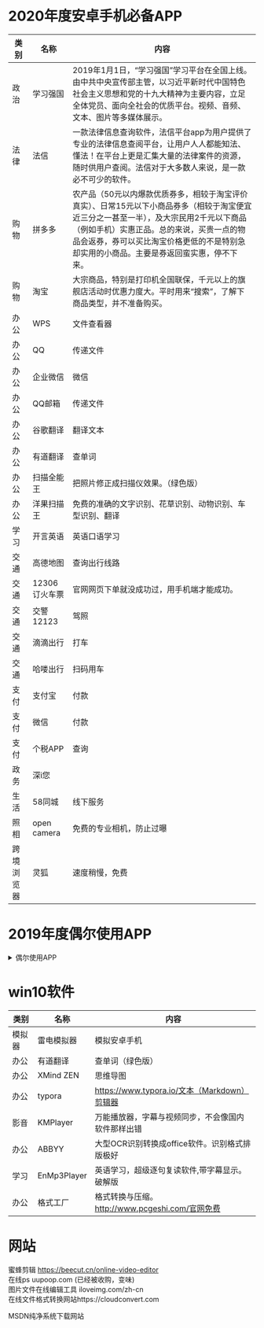 # 2020年度安卓手机必备APP

类别|名称|内容
---|---|---
政治|学习强国|2019年1月1日，“学习强国”学习平台在全国上线。由中共中央宣传部主管，以习近平新时代中国特色社会主义思想和党的十九大精神为主要内容，立足全体党员、面向全社会的优质平台。视频、音频、文本、图片等多媒体展示。
法律|法信|一款法律信息查询软件，法信平台app为用户提供了专业的法律信息查阅平台，让用户人人都能知法、懂法！在平台上更是汇集大量的法律案件的资源，随时供用户查阅。法信对于大多数人来说，是一款必不可少的软件。
购物|拼多多|农产品（50元以内爆款优质券多，相较于淘宝评价真实）、日常15元以下小商品券多（相较于淘宝便宜近三分之一甚至一半），及大宗民用2千元以下商品（例如手机）实惠正品。总的来说，买贵一点的物品会返券，券可以买比淘宝价格更低的不是特别急却实用的小商品。主要是券返回蛮实惠，停不下来。
购物|淘宝|大宗商品，特别是打印机全国联保，千元以上的旗舰店活动时优惠力度大。平时用来“搜索”，了解下商品类型，并不准备购买。
办公|WPS|文件查看器
办公|QQ|传递文件
办公|企业微信|微信
办公|QQ邮箱|传递文件
办公|谷歌翻译|翻译文本
办公|有道翻译|查单词
办公|扫描全能王|把照片修正成扫描仪效果。（绿色版）
办公|洋果扫描王|免费的准确的文字识别、花草识别、动物识别、车型识别、翻译
学习|开言英语|英语口语学习
交通|高德地图|查询出行线路
交通|12306订火车票|官网网页下单就没成功过，用手机端才能成功。
交通|交警12123|驾照
交通|滴滴出行|打车
交通|哈喽出行|扫码用车
支付|支付宝|付款
支付|微信|付款
支付|个税APP|查询
政务|深i您|
生活|58同城|线下服务
照相|open camera|免费的专业相机，防止过曝
跨境浏览器|灵狐|速度稍慢，免费

# 2019年度偶尔使用APP

<details>
<summary>偶尔使用APP</summary>


类别|名称|内容
---|---|---
管家|天猫精灵|控制家庭电器
电器|iprint爱普生打印|爱普生打印APP
电器|美居|控制家庭电器，空调
电器|知吾煮|控制小米电饭煲
办公|百度文库|扫图片自动匹配


</details>

# win10软件

类别|名称|内容
---|---|---
模拟器|雷电模拟器|模拟安卓手机
办公|有道翻译|查单词（绿色版）
办公|XMind ZEN|思维导图
办公|typora|https://www.typora.io/文本（Markdown）剪辑器
影音|KMPlayer|万能播放器，字幕与视频同步，不会像国内软件那样出错
办公|ABBYY|大型OCR识别转换成office软件。识别格式排版极好
学习|EnMp3Player |英语学习，超级逐句复读软件,带字幕显示。破解版
办公|格式工厂|格式转换与压缩。http://www.pcgeshi.com/官网免费

# 网站

蜜蜂剪辑 https://beecut.cn/online-video-editor  
在线ps uupoop.com  (已经被收购，变味)  
图片文件在线编辑工具 iloveimg.com/zh-cn  
在线文件格式转换网站https://cloudconvert.com  


MSDN纯净系统下载网站
